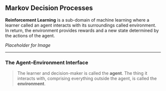 ## Markov Decision Processes

**Reinforcement Learning** is a sub-domain of machine learning where a learner called an agent interacts with its surroundings called environment. In return, the environment provides rewards and a new state determined by the actions of the agent.

_Placeholder for Image_

---

### The Agent–Environment Interface

> The learner and decision-maker is called the **agent**.
> The thing it interacts with, comprising everything outside the agent, is called the **environment**.

